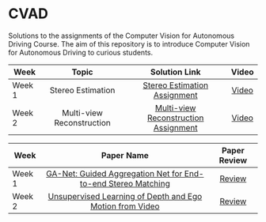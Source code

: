 # CVAD
Solutions to the assignments of the Computer Vision for Autonomous Driving Course. The aim of this repository is to introduce Computer Vision for Autonomous Driving to curious students.

**Week**  | **Topic** | **Solution Link** | **Video**
---|:---:|:---:|:---:|
Week 1|Stereo Estimation|[Stereo Estimation Assignment](https://github.com/canxkoz/CVAD/blob/main/Assignments/Week1/Week2_Stereo_Can_Koz.ipynb)|[Video](https://www.youtube.com/watch?v=RKehHjQGAXw)
Week 2|Multi-view Reconstruction|[Multi-view Reconstruction Assignment](https://github.com/canxkoz/CVAD/blob/main/Assignments/Week2/Can%20Koz-%20Week3_MVS/Week3_MVS-Can%20Koz.ipynb)|[Video](https://www.youtube.com/watch?v=_qGiu9UcPYo)


**Week**  | **Paper Name** | **Paper Review** 
---|:---:|:---:
Week 1|[GA-Net: Guided Aggregation Net for End-to-end Stereo Matching](https://arxiv.org/abs/1904.06587)| [Review](https://github.com/canxkoz/CVAD/blob/main/Paper%20Reviews/Week1-GANet.pdf)
Week 2|[Unsupervised Learning of Depth and Ego Motion from Video](https://arxiv.org/abs/1704.07813v2)| [Review](https://github.com/canxkoz/CVAD/blob/main/Paper%20Reviews/Week2-Unsupervised%20Learning%20of%20Depth.pdf)
